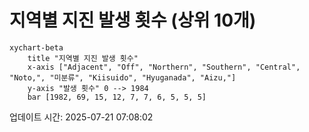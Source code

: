 # 지역별 지진 발생 횟수 (상위 10개)

```mermaid
xychart-beta
    title "지역별 지진 발생 횟수"
    x-axis ["Adjacent", "Off", "Northern", "Southern", "Central", "Noto,", "미분류", "Kiisuido", "Hyuganada", "Aizu,"]
    y-axis "발생 횟수" 0 --> 1984
    bar [1982, 69, 15, 12, 7, 7, 6, 5, 5, 5]
```

업데이트 시간: 2025-07-21 07:08:02
